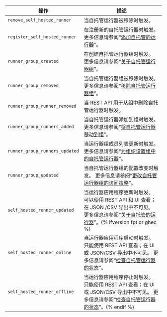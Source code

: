| 操作                             | 描述                                                                                                                                                                                                                           |
| ------------------------------ | ---------------------------------------------------------------------------------------------------------------------------------------------------------------------------------------------------------------------------- |
| `remove_self_hosted_runner`    | 当自托管运行器被移除时触发。                                                                                                                                                                                                               |
| `register_self_hosted_runner`  | 在注册新的自托管运行器时触发。 更多信息请参阅“[添加自托管的运行器](/actions/hosting-your-own-runners/adding-self-hosted-runners)”。                                                                                                                          |
| `runner_group_created`         | 在创建自托管运行器组时触发。 更多信息请参阅“[关于自托管运行器组](/actions/hosting-your-own-runners/managing-access-to-self-hosted-runners-using-groups#about-self-hosted-runner-groups)”。                                                                  |
| `runner_group_removed`         | 当自托管运行器组被移除时触发。 更多信息请参阅“[移除自托管运行器组](/actions/hosting-your-own-runners/managing-access-to-self-hosted-runners-using-groups#removing-a-self-hosted-runner-group)”。                                                             |
| `runner_group_runner_removed`  | 当 REST API 用于从组中删除自托管运行器时触发。                                                                                                                                                                                                 |
| `runner_group_runners_added`   | 当自托管运行器添加到组时触发。 更多信息请参阅“[将自托管运行器移动到组](/actions/hosting-your-own-runners/managing-access-to-self-hosted-runners-using-groups#moving-a-self-hosted-runner-to-a-group)”。                                                        |
| `runner_group_runners_updated` | 当运行器组成员列表更新时触发。 更多信息请参阅“[为组织设置组中的自托管运行器](/rest/reference/actions#set-self-hosted-runners-in-a-group-for-an-organization)”。                                                                                                   |
| `runner_group_updated`         | 当自托管运行器组的配置改变时触发。 更多信息请参阅“[更改自托管运行器组的访问策略](/actions/hosting-your-own-runners/managing-access-to-self-hosted-runners-using-groups#changing-the-access-policy-of-a-self-hosted-runner-group)”。                                 |
| `self_hosted_runner_updated`   | 当运行器应用程序更新时触发。 可以使用 REST API 和 UI 查看；在 JSON /CSV 导出中不可见。 更多信息请参阅“[关于自托管的运行器](/actions/hosting-your-own-runners/about-self-hosted-runners#about-self-hosted-runners)”。{% ifversion fpt or ghec %}
| `self_hosted_runner_online`    | 当运行器应用程序启动时触发。 只能使用 REST API 查看；在 UI 或 JSON/CSV 导出中不可见。 更多信息请参阅“[检查自托管运行器的状态](/actions/hosting-your-own-runners/monitoring-and-troubleshooting-self-hosted-runners#checking-the-status-of-a-self-hosted-runner)”。            |
| `self_hosted_runner_offline`   | 当运行器应用程序停止时触发。 只能使用 REST API 查看；在 UI 或 JSON/CSV 导出中不可见。 更多信息请参阅“[检查自托管运行器的状态](/actions/hosting-your-own-runners/monitoring-and-troubleshooting-self-hosted-runners#checking-the-status-of-a-self-hosted-runner)”。{% endif %}
